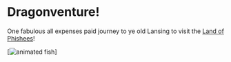 # Dragonventure!

One fabulous all expenses paid journey to ye old Lansing to visit the [Land of Phishees](https://www.preusspets.com/animals/fish/saltwater/)!

[![animated fish](https://i.pinimg.com/originals/ed/ff/d9/edffd9983bb30a5a4849b95a90a0eae8.gif "animated fish")]
